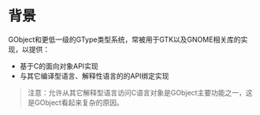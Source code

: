 # 背景

GObject和更低一级的GType类型系统，常被用于GTK以及GNOME相关库的实现，以提供：
- 基于C的面向对象API实现
- 与其它编译型语言、解释性语言的的API绑定实现

> 注意：允许从其它解释型语言访问C语言对象是GObject主要功能之一，这是GObject看起来复杂的原因。


